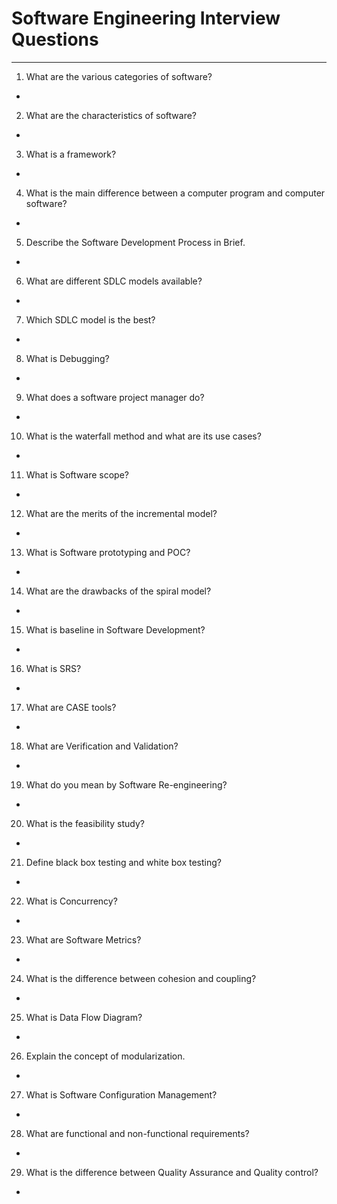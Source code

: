 # Software Engineering Interview Questions

---

1. What are the various categories of software?
+ 

2. What are the characteristics of software?
+ 

3. What is a framework?
+ 

4. What is the main difference between a computer program and computer software?
+ 

5. Describe the Software Development Process in Brief.
+ 

6. What are different SDLC models available?
+ 

7. Which SDLC model is the best?
+ 

8. What is Debugging?
+ 

9.  What does a software project manager do?
+ 

10. What is the waterfall method and what are its use cases?
+ 

11. What is Software scope?
+ 

12. What are the merits of the incremental model?
+ 

13. What is Software prototyping and POC?
+ 

14. What are the drawbacks of the spiral model?
+ 

15. What is baseline in Software Development?
+ 

16. What is SRS?
+ 

17. What are CASE tools?
+ 

18. What are Verification and Validation?
+ 

19. What do you mean by Software Re-engineering?
+ 

20. What is the feasibility study?
+ 

21. Define black box testing and white box testing?
+ 

22. What is Concurrency?
+ 

23. What are Software Metrics?
+ 

24. What is the difference between cohesion and coupling?
+ 

25. What is Data Flow Diagram?
+ 

26. Explain the concept of modularization.
+ 

27. What is Software Configuration Management?
+ 

28. What are functional and non-functional requirements?
+ 

29. What is the difference between Quality Assurance and Quality control?
+ 
